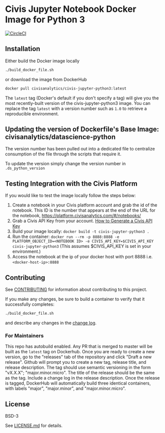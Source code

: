# Civis Jupyter Notebook Docker Image for Python 3
[![CircleCI](https://circleci.com/gh/civisanalytics/civis-jupyter-python3/tree/master.svg?style=svg)](https://circleci.com/gh/civisanalytics/civis-jupyter-python3/tree/master)

## Installation

Either build the Docker image locally
```bash
./build_docker_file.sh
```

or download the image from DockerHub
```bash
docker pull civisanalytics/civis-jupyter-python3:latest
```

The `latest` tag (Docker's default if you don't specify a tag)
will give you the most recently-built version of the civis-jupyter-python3
image. You can replace the tag `latest` with a version number such as `1.0`
to retrieve a reproducible environment.

## Updating the version of Dockerfile's Base Image: civisanalytics/datascience-python

The version number has been pulled out into a dedicated file to centralize consumption of the file through the scripts that require it.

To update the version simply change the version number in `.ds_python_version`

## Testing Integration with the Civis Platform

If you would like to test the image locally follow the steps below:

1. Create a notebook in your Civis platform account and grab the id of the notebook. This ID is the number that appears at the end of the URL for the notebook, https://platform.civisanalytics.com/#/notebooks/<NOTEBOOK ID>
2. Grab a Civis API Key from your account. [How to Generate a Civis API Key](https://civis.zendesk.com/hc/en-us/articles/216341583-Generating-an-API-Key)
3. Build your image locally: ```docker build -t civis-jupyter-python3 .```
4. Run the container: ```docker run --rm -p 8888:8888 -e PLATFORM_OBJECT_ID=<NOTEBOOK ID> -e CIVIS_API_KEY=$CIVIS_API_KEY civis-jupyter-python3``` (This assumes $CIVIS_API_KEY is set in your environment.)
5. Access the notebook at the ip of your docker host with port 8888 i.e. ```<docker-host-ip>:8888```

## Contributing

See [CONTRIBUTING](CONTRIBUTING.md) for information about contributing to this project.

If you make any changes, be sure to build a container to verify that it successfully completes:
```bash
./build_docker_file.sh
```
and describe any changes in the [change log](CHANGELOG.md).

### For Maintainers

This repo has autobuild enabled. Any PR that is merged to master will
be built as the `latest` tag on Dockerhub.
Once you are ready to create a new version, go to the "releases" tab of the repository and click
"Draft a new release". Github will prompt you to create a new tag, release title, and release
description. The tag should use semantic versioning in the form "vX.X.X"; "major.minor.micro".
The title of the release should be the same as the tag. Include a change log in the release description.
Once the release is tagged, DockerHub will automatically build three identical containers, with labels
"major", "major.minor", and "major.minor.micro".

## License

BSD-3

See [LICENSE.md](LICENSE.md) for details.
